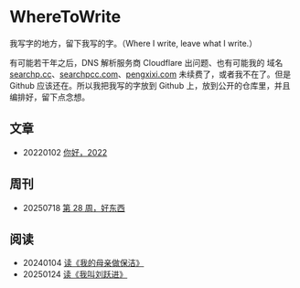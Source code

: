 # WhereToWrite

我写字的地方，留下我写的字。（Where I write, leave what I write.）

有可能若干年之后，DNS 解析服务商 Cloudflare 出问题、也有可能我的 域名 [searchp.cc](https://searchp.cc)、[searchpcc.com](https://searchp.cc)、[pengxixi.com](https://pengxixi.com) 未续费了，或者我不在了。但是 Github 应该还在。所以我把我写的字放到 Github 上，放到公开的仓库里，并且编排好，留下点念想。

## 文章
* 20220102 [你好，2022](/Posts/2022/20220102_你好，2022.md)

## 周刊

* 20250718 [第 28 周，好东西](/Weeks/2025/20250720_第%2028%20周，好东西.md)

## 阅读

* 20240104 [读《我的母亲做保洁》](/Reeds/2024/20240104_读《我的母亲做保洁》.md)
* 20250124 [读《我叫刘跃进》](/Reeds/2025/20250124_读《我叫刘跃进》.md)






